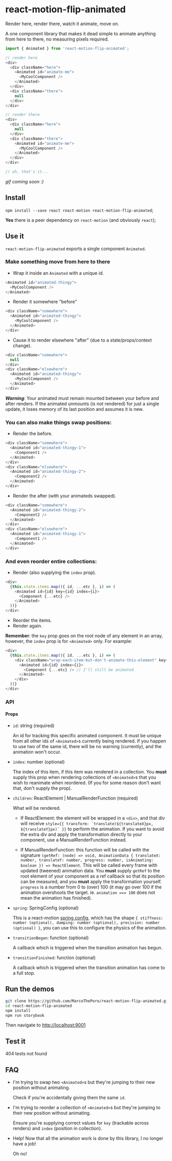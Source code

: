 # react-motion-flip-animated
Render here, render there, watch it animate, move on.

A one component library that makes it dead simple to animate anything from here to there, no measuring pixels required.

```js
import { Animated } from 'react-motion-flip-animated';

// render here
<div>
  <div className="here">
    <Animated id="animate-me">
      <MyCoolComponent />
    </Animated>
  </div>
  <div className="there">
    null
  </div>
</div>

// render there
<div>
  <div className="here">
    null
  </div>
  <div className="there">
    <Animated id="animate-me">
      <MyCoolComponent />
    </Animated>
  </div>
</div>

// oh, that's it...
```

*gif coming soon :)*

## Install
`npm install --save react react-motion react-motion-flip-animated`;

**Yes** there is a peer dependency on `react-motion` (and obviously `react`);

## Use it
`react-motion-flip-animated` exports a single component `Animated`.

### Make something move from here to there
- Wrap it inside an `Animated` with a unique id.
```js
<Animated id="animated-thingy">
  <MyCoolComponent />
</Animated>
```
- Render it somewhere "before"
```js
<div className="somewhere">
  <Animated id="animated-thingy">
    <MyCoolComponent />
  </Animated>
</div>
```
- Cause it to render elsewhere "after" (due to a state/props/context change).
```js
<div className="somewhere">
  null
</div>
<div className="elsewhere">
  <Animated id="animated-thingy">
    <MyCoolComponent />
  </Animated>
</div>
```
 ***Warning***: Your animated must remain mounted between your before and after renders. If the animated unmounts (is not rendered) for just a single update, it loses memory of its last position and assumes it is new.

### You can also make things swap positions:

- Render the before.
```js
<div className="somewhere">
  <Animated id="animated-thingy-1">
    <Component1 />
  </Animated>
</div>
<div className="elsewhere">
  <Animated id="animated-thingy-2">
    <Component2 />
  </Animated>
</div>
```
- Render the after (with your animateds swapped).
```js
<div className="somewhere">
  <Animated id="animated-thingy-2">
    <Component2 />
  </Animated>
</div>
<div className="elsewhere">
  <Animated id="animated-thingy-1">
    <Component1 />
  </Animated>
</div>
```

### And even reorder entire collections:

- Render (also supplying the `index` prop).
```js
<div>
  {this.state.items.map(({ id, ...etc }, i) => (
    <Animated id={id} key={id} index={i}>
      <Component {...etc} />
    </Animated>
  ))}
</div>
```
- Reorder the items.
- Render again.

**Remember**: the `key` prop goes on the root node of any element in an array, however, the `index` prop is for `<Animated>` only. For example:
```js
<div>
  {this.state.items.map(({ id, ...etc }, i) => (
    <div className="wrap-each-item-but-don't-animate-this-element" key={id}>
      <Animated id={id} index={i}>
        <Component {...etc} /> // I'll still be animated
      </Animated>
    </div>
  ))}
</div>
```

### API

#### Props
- `id`: string (required)

  An id for tracking this specific animated component. It must be unique from all other ids of `<Animated>`s currently being rendered. If you happen to use two of the same id, there will be no warning (currently), and the animation won't occur.

- `index`: number (optional)

  The index of this item, if this item was rendered in a collection. You **must** supply this prop when rendering collections of `<Animated>`s that you wish to reanimate when reordered. (If you for some reason don't want that, don't supply the prop).

- `children`: ReactElement | ManualRenderFunction (required)

  What will be rendered.

  - If ReactElement: the element will be wrapped in a `<div>`, and that div will receive ```style={{ transform: `translate(${translateX}px, ${translateY}px)` }}``` to perform the animation. If you want to avoid the extra div and apply the transformation directly to your component, use a ManualRenderFunction instead.

  - If ManualRenderFunction: this function will be called with the signature `(getRef: (node) => void, AnimationData { translateX: number, translateY: number, progress: number, isAnimating: boolean }) => ReactElement`. This will be called every frame with updated (tweened) animation data. You **must** supply `getRef` to the root element of your component as a ref callback so that its position can be measured, and you **must** apply the transformation yourself. `progress` is a number from 0 to (over) 100 (it may go over 100 if the animation overshoots the target. ie. `animation === 100` does not mean the animation has finished).

- `spring`: SpringConfig (optional)

  This is a react-motion [spring config](https://github.com/chenglou/react-motion#--spring-val-number-config-springhelperconfig--opaqueconfig), which has the shape `{ stiffness: number (optional), damping: number (optional), precision: number (optional) }`, you can use this to configure the physics of the animation.

- `transitionBegan`: function (optional)

  A callback which is triggered when the transition animation has begun.

- `transitionFinished`: function (optional)

  A callback which is triggered when the transition animation has come to a full stop.

## Run the demos
```bash
git clone https://github.com/MarcoThePoro/react-motion-flip-animated.git
cd react-motion-flip-animated
npm install
npm run storybook
```
Then navigate to [http://localhost:9001](http://localhost:9001)

## Test it
404 tests not found

## FAQ

- I'm trying to swap two `<Animated>`s but they're jumping to their new position without animating.

  Check if you're accidentally giving them the same `id`.

- I'm trying to reorder a collection of `<Animated>`s but they're jumping to their new position without animating.

  Ensure you're supplying correct values for `key` (trackable across renders) and `index` (position in collection).

- Help! Now that all the animation work is done by this library, I no longer have a job!

  Oh no!
